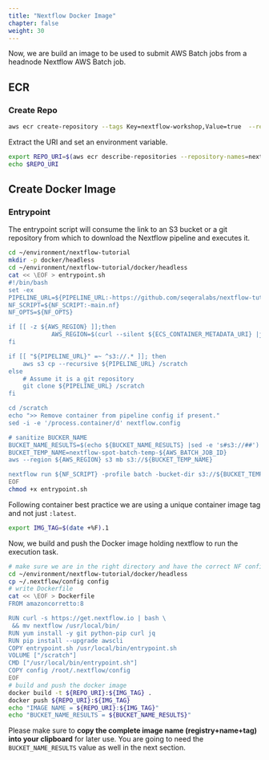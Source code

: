 ```yaml
---
title: "Nextflow Docker Image"
chapter: false
weight: 30
---
```


Now, we are build an image to be used to submit AWS Batch jobs from a headnode Nextflow AWS Batch job.

## ECR

### Create Repo

```bash
aws ecr create-repository --tags Key=nextflow-workshop,Value=true  --repository-name nextflow-head
```

Extract the URI and set an environment variable.

```bash
export REPO_URI=$(aws ecr describe-repositories --repository-names=nextflow-head |jq -r '.repositories[0].repositoryUri')
echo $REPO_URI
```

## Create Docker Image

### Entrypoint

The entrypoint script will consume the link to an S3 bucket or a git repository from which to download the Nextflow pipeline and executes it.

```bash
cd ~/environment/nextflow-tutorial
mkdir -p docker/headless
cd ~/environment/nextflow-tutorial/docker/headless
cat << \EOF > entrypoint.sh
#!/bin/bash
set -ex
PIPELINE_URL=${PIPELINE_URL:-https://github.com/seqeralabs/nextflow-tutorial.git}
NF_SCRIPT=${NF_SCRIPT:-main.nf}
NF_OPTS=${NF_OPTS}

if [[ -z ${AWS_REGION} ]];then
            AWS_REGION=$(curl --silent ${ECS_CONTAINER_METADATA_URI} |jq -r '.Labels["com.amazonaws.ecs.task-arn"]' |awk -F: '{print $4}')
fi

if [[ "${PIPELINE_URL}" =~ ^s3://.* ]]; then
    aws s3 cp --recursive ${PIPELINE_URL} /scratch
else
    # Assume it is a git repository
    git clone ${PIPELINE_URL} /scratch
fi

cd /scratch
echo ">> Remove container from pipeline config if present."
sed -i -e '/process.container/d' nextflow.config

# sanitize BUCKER_NAME
BUCKET_NAME_RESULTS=$(echo ${BUCKET_NAME_RESULTS} |sed -e 's#s3://##')
BUCKET_TEMP_NAME=nextflow-spot-batch-temp-${AWS_BATCH_JOB_ID}
aws --region ${AWS_REGION} s3 mb s3://${BUCKET_TEMP_NAME}

nextflow run ${NF_SCRIPT} -profile batch -bucket-dir s3://${BUCKET_TEMP_NAME} ${NF_OPTS} --output s3://${BUCKET_NAME_RESULTS}/${AWS_BATCH_JOB_ID}
EOF
chmod +x entrypoint.sh
```

Following container best practice we are using a unique container image tag and not just `:latest`.

```bash
export IMG_TAG=$(date +%F).1
```

Now, we build and push the Docker image holding nextflow to run the execution task.

```bash
# make sure we are in the right directory and have the correct NF config
cd ~/environment/nextflow-tutorial/docker/headless
cp ~/.nextflow/config config
# write Dockerfile
cat << \EOF > Dockerfile
FROM amazoncorretto:8

RUN curl -s https://get.nextflow.io | bash \
 && mv nextflow /usr/local/bin/
RUN yum install -y git python-pip curl jq
RUN pip install --upgrade awscli
COPY entrypoint.sh /usr/local/bin/entrypoint.sh
VOLUME ["/scratch"]
CMD ["/usr/local/bin/entrypoint.sh"]
COPY config /root/.nextflow/config
EOF
# build and push the docker image
docker build -t ${REPO_URI}:${IMG_TAG} .
docker push ${REPO_URI}:${IMG_TAG}
echo "IMAGE NAME = ${REPO_URI}:${IMG_TAG}"
echo "BUCKET_NAME_RESULTS = ${BUCKET_NAME_RESULTS}"
```

Please make sure to **copy the complete image name (registry+name+tag) into your clipboard** for later use. You are going to need the `BUCKET_NAME_RESULTS` value as well in the next section.
